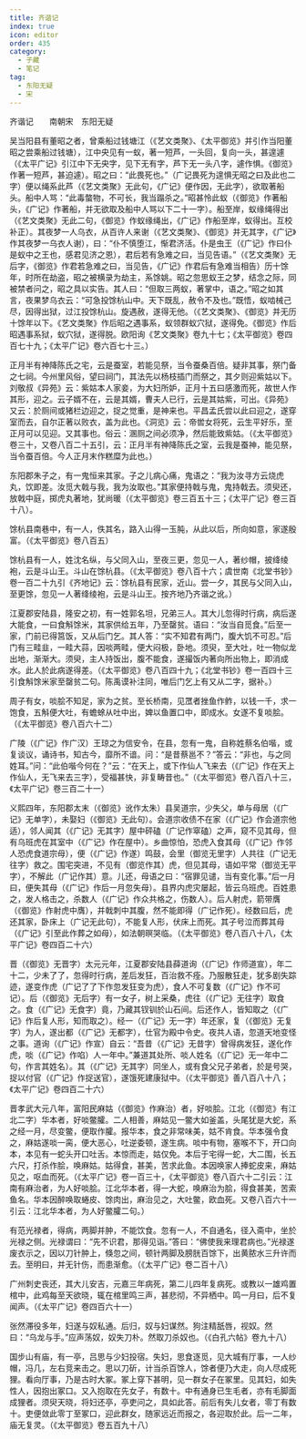 ```yaml
---
title: 齐谐记
index: true
icon: editor
order: 435
category:
  - 子藏
  - 笔记
tag:
  - 东阳无疑
  - 宋
---
```


齐谐记　　南朝宋　东阳无疑  

吴当阳县有董昭之者，曾乘船过钱塘江（《艺文类聚》、《太平御览》并引作当阳董昭之尝乘船过钱塘），江中央见有一蚁，著一短芦，一头回，复向一头，甚遑遽（《太平广记》引江中下无央字，见下无有字，芦下无一头八字，遽作惧。《御览》作著一短芦，甚迫遽）。昭之曰：“此畏死也。”（广记畏死为遑惧无昭之曰及此也二字）便以绳系此芦（《艺文类聚》无此句，《广记》便作因，无此字），欲取著船头。船中人骂：“此毒螫物，不可长，我当蹋杀之。”昭甚怜此蚁（《御览》作著船头，《广记》作著船，并无欲取及船中人骂以下二十一字）。船至岸，蚁缘绳得出（《艺文类聚》无此二句，《御览》作蚁缘绳出，《广记》作船至岸，蚁得出。互校补正）。其夜梦一人乌衣，从百许人来谢（《艺文类聚》、《御览》并无其字，《广记》作其夜梦一乌衣人谢），曰：“仆不慎堕江，惭君济活。仆是虫王（《广记》作曰仆是蚁中之王也，感君见济之恩），君后若有急难之曰，当见告语。”（《艺文类聚》无后字，《御览》作君若急难之曰，当见告，《广记》作君后有急难当相告）历十馀年，时所在劫盗，昭之被横录为劫主，系馀姚。昭之忽思蚁王之梦，结念之际，同被禁者问之，昭之具以实告。其人曰：“但取三两蚁，著掌中，语之。”昭之如其言，夜果梦乌衣云：“可急投馀杭山中。天下既乱，赦令不及也。”既悟，蚁啮械己尽，因得出狱，过江投馀杭山。旋遇赦，遂得无他。（《艺文类聚》、《御览》并无历十馀年以下。《艺文类聚》作后昭之遇事系，蚁领群蚁穴狱，遂得免。《御览》作后昭遇事系狱，蚁穴狱，遂得脱。欧阳询《艺文类聚》卷九十七；《太平御览》卷四百七十九；《太平广记》卷六百七十三。）  

正月半有神降陈氏之宅，云是蚕室，若能见祭，当令蚕桑百倍。疑非其事，祭门备之七祠。今州里风俗，望曰祠门，其法先以杨枝插门而祭之，其夕则迎紫姑以下。刘敬叔《异苑》云：紫姑本人家妾，为大妇所妒，正月十五曰感激而死，故世人作其形，迎之。云子婿不在，云是其婿，曹夫人已行，云是其姑紫，可出。《异苑》又云：於厕间或猪栏边迎之，捉之觉重，是神来也。平昌孟氏尝以此曰迎之，遂穿室而去，自尔正著以败衣，盖为此也。《洞览》云：帝喾女将死，云生平好乐，至正月可以见迎。又其事也。俗云：溷厕之间必须净，然后能致紫姑。（《太平御览》卷三十，又卷八百二十五引，云：正月半有神降陈氏之室，云我是蚕神，能见祭，当令蚕百倍。今人正月末作糕糜为此也。）  

东阳郡朱子之，有一鬼恒来其家。子之儿病心痛，鬼语之：“我为汝寻方云烧虎丸，饮即差。汝觅大戟与我，我为汝取也。”其家便持戟与鬼，鬼持戟去。须臾还，放戟中庭，掷虎丸著地，犹尚暖（《太平御览》卷三百五十三；《太平广记》卷三百十八）。  

馀杭县南巷中，有一人，佚其名，路入山得一玉肫，从此以后，所向如意，家遂殷富。（《太平御览》卷八百五）  

馀杭县有一人，姓沈名纵，与父同入山，至夜三更，忽见一人，著纱帽，披绛绫袍，云是斗山王。斗山在馀杭县。（《太平御览》卷八百十六；虞世南《北堂书钞》卷一百二十九引《齐地记》云：馀杭县有民家，近山。尝一夕，其民与父同入山，至更馀，忽见一人著绛绫袍，云是斗山王。按齐地乃齐谐之讹。）  

江夏郡安陆县，隆安之初，有一姓郭名坦，兄弟三人。其大儿忽得时行病，病后遂大能食，一曰食斛馀米，其家供给五年，乃至罄贫。语曰：“汝当自觅食。”后至一家，门前已得筥饭，又从后门乞。其人答：“实不知君有两门，腹大饥不可忍。”后门有三畦韭，一畦大蒜，因啖两畦，便大闷极，卧地。须臾，至大吐，吐一物似龙出地，渐渐大。须臾，主人持饭出，腹不能食，遂撮饭内著向所出物上，即消成水。此人於此病遂得差。（《太平御览》卷八百四十九；《北堂书钞》卷一百四十三引食斛馀米家至罄贫二句。陈禹谟补注同，唯后门乞上有又从二字，据补。）  

周子有女，啖脍不知足，家为之贫。至长桥南，见罛者挫鱼作鲊，以钱一千，求一饱食，五斛便大吐，有蟾蜍从吐中出，婢以鱼置口中，即成水。女遂不复啖脍。（《太平御览》卷八百六十二）  

广陵（《广记》作广汉）王琼之为信安令，在县，忽有一鬼，自称姓蔡名伯喈，或复谈议，诵诗书，知古今，靡所不谙。问：“是昔蔡邕不？”答云：“非也，与之同姓耳。”问：“此伯喈今何在？”云：“在天上，或下作仙人飞来去（《广记》作在天上作仙人，无飞来去三字），受福甚快，非复畴昔也。”（《太平御览》卷八百八十三，《太平广记》卷三百二十一）  

义熙四年，东阳郡太末（《御览》讹作太朱）县吴道宗，少失父，单与母居（《广记》无单字），未娶妇（《御览》无此句）。会道宗收债不在家（《广记》作会道宗他适），邻人闻其（《广记》无其字）屋中砰磕（广记作窣磕）之声，窥不见其母，但有乌班虎在其室中（《广记》作在屋中）。乡曲惊怕，恐虎入食其母（《广记》作邻人恐虎食道宗母），便（《广记》作遂）鸣鼓，会里（御览无里字）人共往（广记无往字）救之。围宅突进，不见有（御览作其）虎，但见其母，语如平常（御览无平字），不解此（广记作其）意。儿还，母语之曰：“宿罪见谴，当有变化事。”后一月曰，便失其母（《广记》作后一月忽失母）。县界内虎灾屡起，皆云乌班虎。百姓患之，发人格击之，杀数人（《广记》作众共格之，伤数人）。后人射虎，箭带膺（《御览》作射虎中膺），并戟刺中其腹，然不能即得（广记作死）。经数曰后，虎还其家，卧床上（广记无此句），不能复人形，伏床上而死。其子号泣而葬其母（《广记》引至此作葬之如母），如法朝暝哭临。（《太平御览》卷八百八十八，《太平广记》卷四百二十六）  

晋（《御览》无晋字）太元元年，江夏郡安陆县薛道询（《广记》作师道宣），年二十二，少未了了，忽得时行病，差后发狂，百治救不痊。乃服散狂走，犹多剧失踪迹，遂变作虎（广记了了下作忽发狂变为虎），食人不可复数（《广记》作不可记）。后（《御览》无后字）有一女子，树上采桑，虎往（《广记》无往字）取食之。食（《广记》无食字）竟，乃藏其钗钏於山石间。后还作人，皆知取之（《广记》作后复人形，知而取之）。经一（《广记》无一字）年还家，复（《御览》无复字）为人，遂出都（《广记》无都字），仕官为殿中令史。夜共人语，忽道天地变怪之事。道询（《广记》作宣）自云：“吾昔（《广记》无昔字）曾得病发狂，遂化作虎，啖（《广记》作啗）人一年中。”兼道其处所、啖人姓名（《广记》无一年中二句，作言其姓名）。其（《广记》无其字）同坐人，或有食父兄子弟者，於是号哭，捉以付官（《广记》作捉送官），遂饿死建康狱中。（《太平御览》善八百八十八；《太平广记》卷四百二十六）  

晋孝武大元八年，富阳民麻姑（《御览》作麻治）者，好啖脍。江北（《御览》有江北二字）华本者，好啖鳖臛。二人相善，麻姑见一鳖大如釜盖，头尾犹是大蛇，系之经一月，尽变鳖，便取作臛。报华本，食之非常味美，姑不肯食。华本强令食之，麻姑遂啖一脔，便大恶心，吐逆委顿，遂生病。啖中有物，塞喉不下，开口向本，本见有一蛇头开口吐舌。本惊而走，姑仅免。本后于宅得一蛇，大二围，长五六尺，打杀作脍，唤麻姑。姑得食，甚美，苦求此鱼。本因唤家人捧蛇皮来，麻姑见之，呕血而死。（《太平广记》卷一百三十，《太平御览》卷八百六十二引云：江南有麻治者，为人好啖脍。江北华本者，得一大蛇，唤麻治为脍，得食甚美，苦索鱼名。华本因醉唤取蜷皮、馀肉出，麻治见之，大吐鳖，欧血死。又卷八百六十一引云：江北华本者，为人好鳖臛二句。）  

有范光禄者，得病，两脚并肿，不能饮食。忽有一人，不自通名，径入斋中，坐於光禄之侧。光禄谓曰：“先不识君，那得见诣。”答曰：“佛使我来理君病也。”光禄遂废衣示之，因以刀针肿上，倏忽之间，顿针两脚及膀胱百馀下，出黄脓水三升许而去。至明曰，并无针伤，而患渐愈。（《太平广记》卷二百十八）  

广州刺史丧还，其大儿安吉，元嘉三年病死，第二儿四年复病死。或教以一雄鸡置棺中，此鸡每至天欲晓，辄在棺里鸣三声，甚悲彻，不异栖中。鸣一月曰，后不复闻声。（《太平广记》卷四百六十一）  

张然滞役多年，妇遂与奴私通。后归，奴与妇谋然。狗注精舐唇，视奴。然曰：“乌龙与手。”应声荡奴，奴失刀朴。然取刀杀奴也。（《白孔六帖》卷九十八）  

国步山有庙，有一亭，吕思与少妇投宿。失妇，思食逐觅，见大城有厅事，一人纱帽，冯几，左右竞来击之。思以刀斫，计当杀百馀人，馀者便乃大走，向人尽成死狸。看向厅事，乃是古时大冢。冢上穿下甚明，见一群女子在冢里。见其妇，如失性人，因抱出冢口。又入抱取在先女子，有数十。中有通身已生毛者，亦有毛脚面成狸者。须臾天晓，将妇还亭，亭吏问之，具如此答。前后有失儿女者，零丁有数十。吏便敛此零丁至冢口，迎此群女，随家远近而报之，各迎取於此。后一二年，庙无复灵。（《太平御览》卷五百九十八）  
